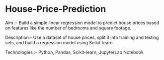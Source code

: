 # House-Price-Prediction
Aim :-
 Build a simple linear regression model to predict house prices based on features like the number of bedrooms and square footage.

Description:-
Use a dataset of house prices, split it into training and testing sets, and build a regression model using Scikit-learn.

Technologies :-
Python, Pandas, Scikit-learn, JupyterLab Notebook
